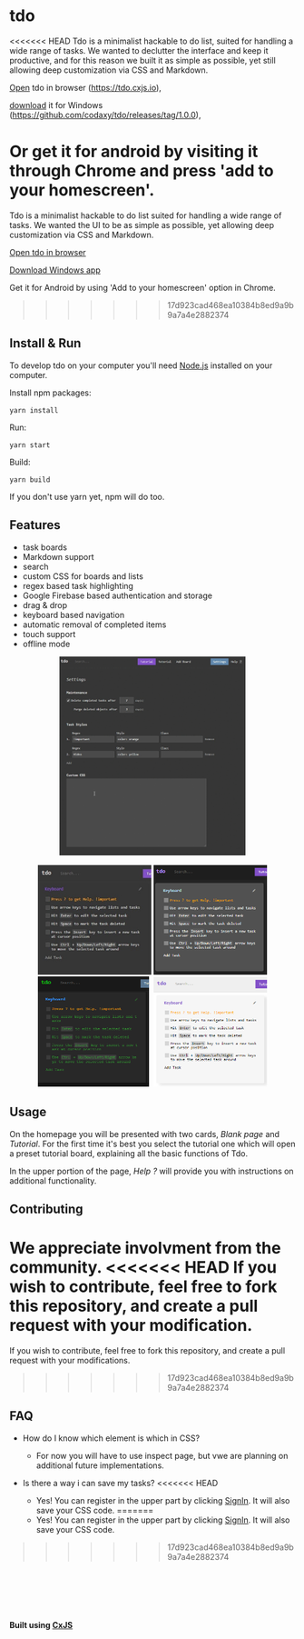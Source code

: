 # tdo


<<<<<<< HEAD
Tdo is a minimalist hackable to do list, suited for handling a wide range of tasks.
We wanted to declutter the interface and keep it productive, 
and for this reason we built it as simple as possible, yet still allowing deep customization via CSS and Markdown. 


[Open](https://tdo.cxjs.io) tdo in browser (https://tdo.cxjs.io),

[download](https://github.com/codaxy/tdo/releases/tag/1.0.0) it for Windows (https://github.com/codaxy/tdo/releases/tag/1.0.0),

Or get it for android by visiting it through Chrome and press 'add to your homescreen'.
=======
Tdo is a minimalist hackable to do list suited for handling a wide range of tasks.
We wanted the UI to be as simple as possible, yet allowing deep customization via CSS and Markdown.

[Open tdo in browser](https://tdoapp.com)

[Download Windows app](https://github.com/codaxy/tdo/releases)

Get it for Android by using 'Add to your homescreen' option in Chrome.
>>>>>>> 17d923cad468ea10384b8ed9a9b9a7a4e2882374


## Install & Run

To develop tdo on your computer you'll need [Node.js](https://nodejs.org) installed on your computer.

Install npm packages:
```
yarn install
```    
Run:
```
yarn start    
```
Build:
```
yarn build    
```
If you don't use yarn yet, npm will do too.


## Features

- task boards
- Markdown support
- search
- custom CSS for boards and lists
- regex based task highlighting
- Google Firebase based authentication and storage
- drag & drop
- keyboard based navigation
- automatic removal of completed items
- touch support
- offline mode


<p align="center"><img src="/assets/example-sped_up_2x.gif" title="Example" height="350" /></p>

<p align="center"><img src="/assets/original-cropped.jpg" title="Default look" width="200" /> <img src="assets/tdo-contrast-card_view-cropped.png" title="Contrast look" width="200" /> <img src="/assets/tdo-hacker-cropped.png" title="Matrix look" width="200" /> <img src="/assets/tdo-light-card_view-cropped.png" title="Light look" width="200" /></p>



## Usage

On the homepage you will be presented with two cards, *Blank page* and *Tutorial*. For the first time it's best you select the tutorial one which will open a preset tutorial board, explaining all the basic functions of Tdo.

In the upper portion of the page, *Help ?* will provide you with instructions on additional functionality.


## Contributing

We appreciate involvment from the community.
<<<<<<< HEAD
If you wish to contribute, feel free to fork this repository, and create a pull request with your modification.
=======
If you wish to contribute, feel free to fork this repository, and create a pull request with your modifications.
>>>>>>> 17d923cad468ea10384b8ed9a9b9a7a4e2882374


## FAQ

- How do I know which element is which in CSS?
    - For now you will have to use inspect page, but vwe are planning on additional future implementations.

- Is there a way i can save my tasks?
<<<<<<< HEAD
    - Yes! You can register in the upper part by clicking [SignIn](https://tdo.cxjs.io/signIn). It will also save your CSS code.
=======
    - Yes! You can register in the upper part by clicking [SignIn](https://tdoapp.com/signIn). It will also save your CSS code.
>>>>>>> 17d923cad468ea10384b8ed9a9b9a7a4e2882374


&nbsp;
&nbsp;
&nbsp;
---
&nbsp;
&nbsp;

**Built using [CxJS](https://cxjs.io)**

